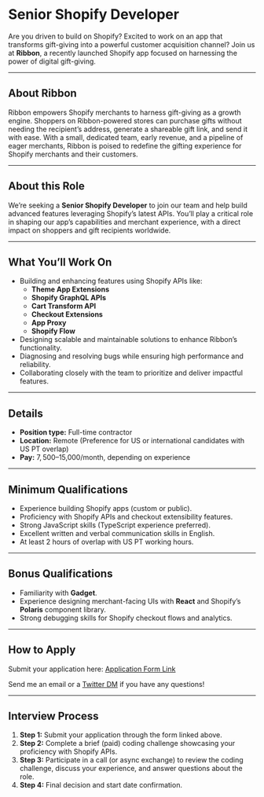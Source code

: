 # Senior Shopify Developer

Are you driven to build on Shopify? Excited to work on an app that transforms gift-giving into a powerful customer acquisition channel? Join us at **Ribbon**, a recently launched Shopify app focused on harnessing the power of digital gift-giving.

---

## About Ribbon

Ribbon empowers Shopify merchants to harness gift-giving as a growth engine. Shoppers on Ribbon-powered stores can purchase gifts without needing the recipient’s address, generate a shareable gift link, and send it with ease. With a small, dedicated team, early revenue, and a pipeline of eager merchants, Ribbon is poised to redefine the gifting experience for Shopify merchants and their customers.

---

## About this Role

We’re seeking a **Senior Shopify Developer** to join our team and help build advanced features leveraging Shopify’s latest APIs. You’ll play a critical role in shaping our app’s capabilities and merchant experience, with a direct impact on shoppers and gift recipients worldwide.

---

## What You’ll Work On

- Building and enhancing features using Shopify APIs like:
  - **Theme App Extensions**
  - **Shopify GraphQL APIs**
  - **Cart Transform API**
  - **Checkout Extensions**
  - **App Proxy**
  - **Shopify Flow**
- Designing scalable and maintainable solutions to enhance Ribbon’s functionality.
- Diagnosing and resolving bugs while ensuring high performance and reliability.
- Collaborating closely with the team to prioritize and deliver impactful features.

---

## Details

- **Position type:** Full-time contractor  
- **Location:** Remote (Preference for US or international candidates with US PT overlap)  
- **Pay:** $7,500–$15,000/month, depending on experience  

---

## Minimum Qualifications

- Experience building Shopify apps (custom or public).
- Proficiency with Shopify APIs and checkout extensibility features.
- Strong JavaScript skills (TypeScript experience preferred).
- Excellent written and verbal communication skills in English.
- At least 2 hours of overlap with US PT working hours.

---

## Bonus Qualifications

- Familiarity with **Gadget**.
- Experience designing merchant-facing UIs with **React** and Shopify’s **Polaris** component library.
- Strong debugging skills for Shopify checkout flows and analytics.

---

## How to Apply

Submit your application here: [Application Form Link](https://app.youform.com/forms/cc0tjsr4)

Send me an email or a [Twitter DM](https://twitter.com/ribbon) if you have any questions!

---

## Interview Process

1. **Step 1:** Submit your application through the form linked above.  
2. **Step 2:** Complete a brief (paid) coding challenge showcasing your proficiency with Shopify APIs.  
3. **Step 3:** Participate in a call (or async exchange) to review the coding challenge, discuss your experience, and answer questions about the role.  
4. **Step 4:** Final decision and start date confirmation.
